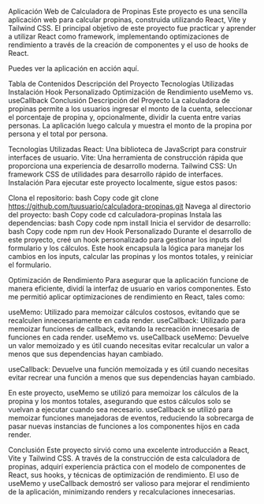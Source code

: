 Aplicación Web de Calculadora de Propinas
Este proyecto es una sencilla aplicación web para calcular propinas, construida utilizando React, Vite y Tailwind CSS. El principal objetivo de este proyecto fue practicar y aprender a utilizar React como framework, implementando optimizaciones de rendimiento a través de la creación de componentes y el uso de hooks de React.

Puedes ver la aplicación en acción aquí.

Tabla de Contenidos
Descripción del Proyecto
Tecnologías Utilizadas
Instalación
Hook Personalizado
Optimización de Rendimiento
useMemo vs. useCallback
Conclusión
Descripción del Proyecto
La calculadora de propinas permite a los usuarios ingresar el monto de la cuenta, seleccionar el porcentaje de propina y, opcionalmente, dividir la cuenta entre varias personas. La aplicación luego calcula y muestra el monto de la propina por persona y el total por persona.

Tecnologías Utilizadas
React: Una biblioteca de JavaScript para construir interfaces de usuario.
Vite: Una herramienta de construcción rápida que proporciona una experiencia de desarrollo moderna.
Tailwind CSS: Un framework CSS de utilidades para desarrollo rápido de interfaces.
Instalación
Para ejecutar este proyecto localmente, sigue estos pasos:

Clona el repositorio:
bash
Copy code
git clone https://github.com/tuusuario/calculadora-propinas.git
Navega al directorio del proyecto:
bash
Copy code
cd calculadora-propinas
Instala las dependencias:
bash
Copy code
npm install
Inicia el servidor de desarrollo:
bash
Copy code
npm run dev
Hook Personalizado
Durante el desarrollo de este proyecto, creé un hook personalizado para gestionar los inputs del formulario y los cálculos. Este hook encapsula la lógica para manejar los cambios en los inputs, calcular las propinas y los montos totales, y reiniciar el formulario.

Optimización de Rendimiento
Para asegurar que la aplicación funcione de manera eficiente, dividí la interfaz de usuario en varios componentes. Esto me permitió aplicar optimizaciones de rendimiento en React, tales como:

useMemo: Utilizado para memoizar cálculos costosos, evitando que se recalculen innecesariamente en cada render.
useCallback: Utilizado para memoizar funciones de callback, evitando la recreación innecesaria de funciones en cada render.
useMemo vs. useCallback
useMemo: Devuelve un valor memoizado y es útil cuando necesitas evitar recalcular un valor a menos que sus dependencias hayan cambiado.

useCallback: Devuelve una función memoizada y es útil cuando necesitas evitar recrear una función a menos que sus dependencias hayan cambiado.

En este proyecto, useMemo se utilizó para memoizar los cálculos de la propina y los montos totales, asegurando que estos cálculos solo se vuelvan a ejecutar cuando sea necesario. useCallback se utilizó para memoizar funciones manejadoras de eventos, reduciendo la sobrecarga de pasar nuevas instancias de funciones a los componentes hijos en cada render.

Conclusión
Este proyecto sirvió como una excelente introducción a React, Vite y Tailwind CSS. A través de la construcción de esta calculadora de propinas, adquirí experiencia práctica con el modelo de componentes de React, sus hooks, y técnicas de optimización de rendimiento. El uso de useMemo y useCallback demostró ser valioso para mejorar el rendimiento de la aplicación, minimizando renders y recalculaciones innecesarias.
